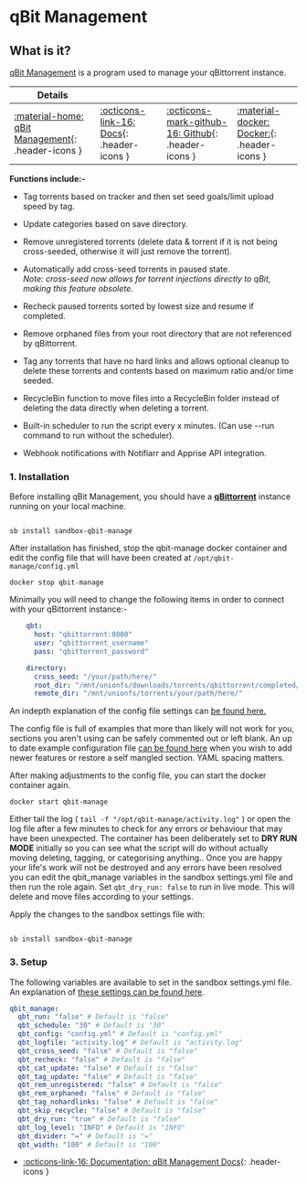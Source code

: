# qBit Management

## What is it?

[qBit Management](https://github.com/StuffAnThings/qbit_manage) is a program used to manage your qBittorrent instance.

| Details     |             |             |             |
|-------------|-------------|-------------|-------------|
| [:material-home: qBit Management](https://github.com/StuffAnThings/qbit_manage){: .header-icons } | [:octicons-link-16: Docs](https://github.com/StuffAnThings/qbit_manage/wiki){: .header-icons } | [:octicons-mark-github-16: Github](https://github.com/StuffAnThings/qbit_manage){: .header-icons } | [:material-docker: Docker:](https://hotio.dev/containers/qbitmanage/){: .header-icons } |

**Functions include:-** <br />

- Tag torrents based on tracker and then set seed goals/limit upload speed by tag.

- Update categories based on save directory.

- Remove unregistered torrents (delete data & torrent if it is not being cross-seeded, otherwise it will just remove the torrent).

- Automatically add cross-seed torrents in paused state. <br />
    *Note: cross-seed now allows for torrent injections directly to qBit, making this feature obsolete.*

- Recheck paused torrents sorted by lowest size and resume if completed.

- Remove orphaned files from your root directory that are not referenced by qBittorrent.

- Tag any torrents that have no hard links and allows optional cleanup to delete these torrents and contents based on maximum ratio and/or time seeded.

- RecycleBin function to move files into a RecycleBin folder instead of deleting the data directly when deleting a torrent.

- Built-in scheduler to run the script every x minutes. (Can use --run command to run without the scheduler).

- Webhook notifications with Notifiarr and Apprise API integration.

### 1. Installation

Before installing qBit Management, you should have a **[qBittorrent](../../apps/qbittorrent.md)** instance running on your local machine.

``` shell

sb install sandbox-qbit-manage

```

After installation has finished, stop the qbit-manage docker container and edit the config file that will have been created at `/opt/qbit-manage/config.yml`

```shell
docker stop qbit-manage
```

Minimally you will need to change the following items in order to connect with your qBittorrent instance:-

```yaml
    qbt:
      host: "qbittorrent:8080"
      user: "qbittorrent_username"
      pass: "qbittorrent_password"

    directory:
      cross_seed: "/your/path/here/"
      root_dir: "/mnt/unionfs/downloads/torrents/qbittorrent/completed/"
      remote_dir: "/mnt/unionfs/torrents/your/path/here/"
```

An indepth explanation of the config file settings can [be found here.](https://github.com/StuffAnThings/qbit_manage/wiki/Config-Setup#config-file)

The config file is full of examples that more than likely will not work for you, sections you aren't using can be safely commented out or left blank. An up to date example configuration file [can be found here](https://github.com/StuffAnThings/qbit_manage/blob/master/config/config.yml.sample) when you wish to add newer features or restore a self mangled section. YAML spacing matters.

After making adjustments to the config file, you can start the docker container again.

```shell
docker start qbit-manage
```

Either tail the log ( `tail -f "/opt/qbit-manage/activity.log"` ) or open the log file after a few minutes to check for any errors or behaviour that may have been unexpected. The container has been deliberately set to **DRY RUN MODE** initially so you can see what the script will do without actually moving deleting, tagging, or categorising anything.. Once you are happy your life's work will not be destroyed and any errors have been resolved you can edit the qbit_manage variables in the sandbox settings.yml file and then run the role again. Set `qbt_dry_run: false` to run in live mode. This will delete and move files according to your settings.

Apply the changes to the sandbox settings file with:

``` shell

sb install sandbox-qbit-manage

```

### 3. Setup

The following variables are available to set in the sandbox settings.yml file. An explanation of [these settings can be found here](https://github.com/StuffAnThings/qbit_manage/wiki/Docker-Installation).

```yaml
qbit_manage:
  qbt_run: "false" # Default is "false"
  qbt_schedule: "30" # Default is "30"
  qbt_config: "config.yml" # Default is "config.yml"
  qbt_logfile: "activity.log" # Default is "activity.log"
  qbt_cross_seed: "false" # Default is "false"
  qbt_recheck: "false" # Default is "false"
  qbt_cat_update: "false" # Default is "false"
  qbt_tag_update: "false" # Default is "false"
  qbt_rem_unregistered: "false" # Default is "false"
  qbt_rem_orphaned: "false" # Default is "false"
  qbt_tag_nohardlinks: "false" # Default is "false"
  qbt_skip_recycle: "false" # Default is "false"
  qbt_dry_run: "true" # Default is "false"
  qbt_log_level: "INFO" # Default is "INFO"
  qbt_divider: "=" # Default is "="
  qbt_width: "100" # Default is "100"
```

- [:octicons-link-16: Documentation: qBit Management Docs](https://github.com/StuffAnThings/qbit_manage/wiki){: .header-icons }
